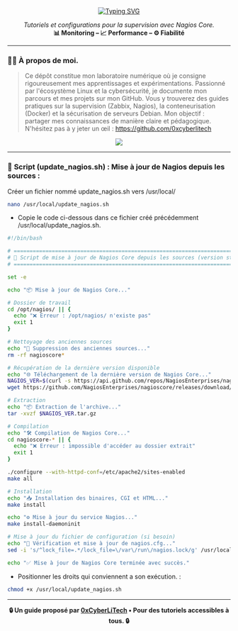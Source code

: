 <div align="center">

<a href="https://github.com/0xCyberLiTech">
  <img src="https://readme-typing-svg.herokuapp.com?font=Fira+Code&size=32&pause=1000&color=D14A4A&center=true&vCenter=true&width=650&lines=SUPERVISION+AVEC+NAGIOS;Installation+%26+Configuration;Tutoriels+%26+Fichiers+d'Exemple" alt="Typing SVG" />
</a>

<p align="center">
  <em>Tutoriels et configurations pour la supervision avec Nagios Core.</em><br>
  <b>📊 Monitoring – 📈 Performance – ⚙️ Fiabilité</b>
</p>

</div>

---

### 👨‍💻 **À propos de moi.**

> Ce dépôt constitue mon laboratoire numérique où je consigne rigoureusement mes apprentissages et expérimentations.
> Passionné par l'écosystème Linux et la cybersécurité, je documente mon parcours et mes projets sur mon GitHub.
> Vous y trouverez des guides pratiques sur la supervision (Zabbix, Nagios), la conteneurisation (Docker) et la sécurisation de serveurs Debian.
> Mon objectif : partager mes connaissances de manière claire et pédagogique.
> N'hésitez pas à y jeter un œil : https://github.com/0xcyberlitech

<p align="center">
  <a href="https://skillicons.dev">
    <img src="https://skillicons.dev/icons?i=linux,debian,bash,docker,nginx,grafana,prometheus,git,vim" />
  </a>
</p>

---

### 🧭 **Script (update_nagios.sh) : Mise à jour de Nagios depuis les sources :**

Créer un fichier nommé update_nagios.sh vers /usr/local/

```bash
nano /usr/local/update_nagios.sh
```

- Copie le code ci-dessous dans ce fichier créé précédemment /usr/local/update_nagios.sh.

```bash
#!/bin/bash

# ============================================================================
# 🔄 Script de mise à jour de Nagios Core depuis les sources (version stable)
# ============================================================================

set -e

echo "📦 Mise à jour de Nagios Core..."

# Dossier de travail
cd /opt/nagios/ || {
  echo "❌ Erreur : /opt/nagios/ n'existe pas"
  exit 1
}

# Nettoyage des anciennes sources
echo "🧹 Suppression des anciennes sources..."
rm -rf nagioscore*

# Récupération de la dernière version disponible
echo "🌐 Téléchargement de la dernière version de Nagios Core..."
NAGIOS_VER=$(curl -s https://api.github.com/repos/NagiosEnterprises/nagioscore/releases/latest | grep tag_name | cut -d '"' -f 4)
wget https://github.com/NagiosEnterprises/nagioscore/releases/download/$NAGIOS_VER/$NAGIOS_VER.tar.gz

# Extraction
echo "📦 Extraction de l'archive..."
tar -xvzf $NAGIOS_VER.tar.gz

# Compilation
echo "🛠 Compilation de Nagios Core..."
cd nagioscore-* || {
  echo "❌ Erreur : impossible d'accéder au dossier extrait"
  exit 1
}

./configure --with-httpd-conf=/etc/apache2/sites-enabled
make all

# Installation
echo "📥 Installation des binaires, CGI et HTML..."
make install

echo "⚙️ Mise à jour du service Nagios..."
make install-daemoninit

# Mise à jour du fichier de configuration (si besoin)
echo "📝 Vérification et mise à jour de nagios.cfg..."
sed -i 's/^lock_file=.*/lock_file=\/var\/run\/nagios.lock/g' /usr/local/nagios/etc/nagios.cfg

echo "✅ Mise à jour de Nagios Core terminée avec succès."
```

- Positionner les droits qui conviennent a son exécution. :

```bash
chmod +x /usr/local/update_nagios.sh
```

---

<p align="center">
  <b>🔒 Un guide proposé par <a href="https://github.com/0xCyberLiTech">0xCyberLiTech</a> • Pour des tutoriels accessibles à tous. 🔒</b>
</p>
